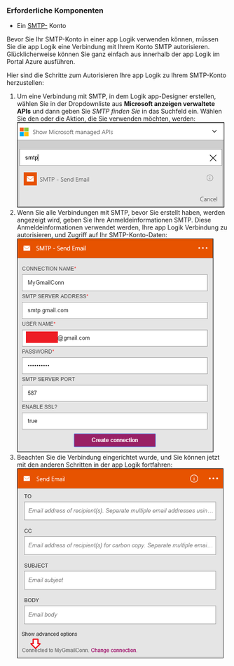 ### <a name="prerequisites"></a>Erforderliche Komponenten

- Ein [SMTP-](https://wikipedia.org/wiki/Simple_Mail_Transfer_Protocol) Konto  


Bevor Sie Ihr SMTP-Konto in einer app Logik verwenden können, müssen Sie die app Logik eine Verbindung mit Ihrem Konto SMTP autorisieren. Glücklicherweise können Sie ganz einfach aus innerhalb der app Logik im Portal Azure ausführen.  

Hier sind die Schritte zum Autorisieren Ihre app Logik zu Ihrem SMTP-Konto herzustellen:  
1. Um eine Verbindung mit SMTP, in dem Logik app-Designer erstellen, wählen Sie in der Dropdownliste aus **Microsoft anzeigen verwaltete APIs** und dann geben Sie *SMTP finden Sie* in das Suchfeld ein. Wählen Sie den oder die Aktion, die Sie verwenden möchten, werden:  
![](./media/connectors-create-api-smtp/smtp-1.png)  
2. Wenn Sie alle Verbindungen mit SMTP, bevor Sie erstellt haben, werden angezeigt wird, geben Sie Ihre Anmeldeinformationen SMTP. Diese Anmeldeinformationen verwendet werden, Ihre app Logik Verbindung zu autorisieren, und Zugriff auf Ihr SMTP-Konto-Daten:  
![](./media/connectors-create-api-smtp/smtp-2.png)  
3. Beachten Sie die Verbindung eingerichtet wurde, und Sie können jetzt mit den anderen Schritten in der app Logik fortfahren:  
 ![](./media/connectors-create-api-smtp/smtp-3.png)  

